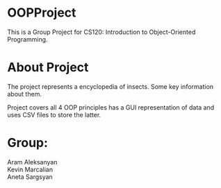 # OOPProject

This is a Group Project for CS120: Introduction to Object-Oriented Programming. <br/>

# About Project

The project represents a encyclopedia of insects. Some key information about them.

Project covers all 4 OOP principles has a GUI representation of data and uses CSV files to store the latter.

# Group:

Aram Aleksanyan <br />
Kevin Marcalian<br />
Aneta Sargsyan<br />
